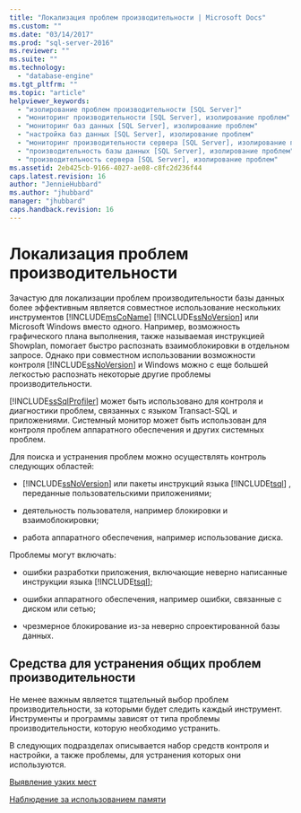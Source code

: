 ```yaml
---
title: "Локализация проблем производительности | Microsoft Docs"
ms.custom: ""
ms.date: "03/14/2017"
ms.prod: "sql-server-2016"
ms.reviewer: ""
ms.suite: ""
ms.technology: 
  - "database-engine"
ms.tgt_pltfrm: ""
ms.topic: "article"
helpviewer_keywords: 
  - "изолирование проблем производительности [SQL Server]"
  - "мониторинг производительности [SQL Server], изолирование проблем"
  - "мониторинг баз данных [SQL Server], изолирование проблем"
  - "настройка баз данных [SQL Server], изолирование проблем"
  - "мониторинг производительности сервера [SQL Server], изолирование проблем"
  - "производительность базы данных [SQL Server], изолирование проблем"
  - "производительность сервера [SQL Server], изолирование проблем"
ms.assetid: 2eb425cb-9166-4027-ae08-c8fc2d236f44
caps.latest.revision: 16
author: "JennieHubbard"
ms.author: "jhubbard"
manager: "jhubbard"
caps.handback.revision: 16
---
```

# Локализация проблем производительности
  Зачастую для локализации проблем производительности базы данных более эффективным является совместное использование нескольких инструментов [!INCLUDE[msCoName](../../includes/msconame-md.md)] [!INCLUDE[ssNoVersion](../../includes/ssnoversion-md.md)] или Microsoft Windows вместо одного. Например, возможность графического плана выполнения, также называемая инструкцией Showplan, помогает быстро распознать взаимоблокировки в отдельном запросе. Однако при совместном использовании возможности контроля [!INCLUDE[ssNoVersion](../../includes/ssnoversion-md.md)] и Windows можно с еще большей легкостью распознать некоторые другие проблемы производительности.  
  
 [!INCLUDE[ssSqlProfiler](../../includes/sssqlprofiler-md.md)] может быть использовано для контроля и диагностики проблем, связанных с языком Transact-SQL и приложениями. Системный монитор может быть использован для контроля проблем аппаратного обеспечения и других системных проблем.  
  
 Для поиска и устранения проблем можно осуществлять контроль следующих областей:  
  
-   [!INCLUDE[ssNoVersion](../../includes/ssnoversion-md.md)] или пакеты инструкций языка [!INCLUDE[tsql](../../includes/tsql-md.md)] , переданные пользовательскими приложениями;  
  
-   деятельность пользователя, например блокировки и взаимоблокировки;  
  
-   работа аппаратного обеспечения, например использование диска.  
  
 Проблемы могут включать:  
  
-   ошибки разработки приложения, включающие неверно написанные инструкции языка [!INCLUDE[tsql](../../includes/tsql-md.md)];  
  
-   ошибки аппаратного обеспечения, например ошибки, связанные с диском или сетью;  
  
-   чрезмерное блокирование из-за неверно спроектированной базы данных.  
  
## Средства для устранения общих проблем производительности  
 Не менее важным является тщательный выбор проблем производительности, за которыми будет следить каждый инструмент. Инструменты и программы зависят от типа проблемы производительности, которую необходимо устранить.  
  
 В следующих подразделах описывается набор средств контроля и настройки, а также проблемы, для устранения которых они используются.  
  
 [Выявление узких мест](../../relational-databases/performance/identify-bottlenecks.md)  
  
 [Наблюдение за использованием памяти](../../relational-databases/performance-monitor/monitor-memory-usage.md)  
  
  